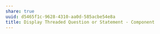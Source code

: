 ```yaml
---
share: true
uuid: d5465f1c-9628-4310-aa0d-585acbe54e8a
title: Display Threaded Question or Statement - Component
---
```

